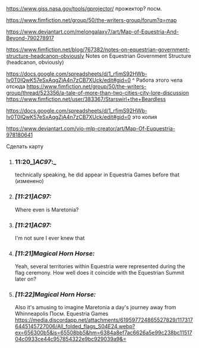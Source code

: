 https://www.giss.nasa.gov/tools/gprojector/
прожектор? посм.

https://www.fimfiction.net/group/50/the-writers-group/forum?q=map



https://www.deviantart.com/melongalaxy7/art/Map-of-Equestria-And-Beyond-790278917



https://www.fimfiction.net/blog/767382/notes-on-equestrian-government-structure-headcanon-obviously
Notes on Equestrian Government Structure (headcanon, obviously)

https://docs.google.com/spreadsheets/d/1_rfimS92HWb-Iv0T0IQwK57eSxAqgZjA4n7zCB7XUck/edit#gid=0
^
Работа этого чела отсюда
https://www.fimfiction.net/group/50/the-writers-group/thread/523356/a-tale-of-more-than-two-cities-city-lore-discussion
https://www.fimfiction.net/user/383367/Starswirl+the+Beardless


https://docs.google.com/spreadsheets/d/1_rfimS92HWb-Iv0T0IQwK57eSxAqgZjA4n7zCB7XUck/edit#gid=0
это копия


https://www.deviantart.com/vio-mlp-creator/art/Map-Of-Euquestria-978180641

Сделать карту


1. ### 11:20_]_AC97_:_ 
    
    technically speaking, he did appear in Equestria Games before that (изменено)
    
2. ### _[_11:21_]_AC97_:_ 
    
    Where even is Maretonia?
    
3. ### _[_11:21_]_AC97_:_ 
    
    I'm not sure I ever knew that
    
4. ### _[_11:21_]_Magical Horn Horse_:_ 
    
    Yeah, several territories within Equestria were represented during the flag ceremony. How well does it coincide with the Equestrian Summit later on?
    
5. ### _[_11:22_]_Magical Horn Horse_:_ 
    
    Also it's amusing to imagine Maretonia a day's journey away from Whinneapolis
Посм. Equestria Games
https://media.discordapp.net/attachments/619597724865527829/1173176445145727006/All_folded_flags_S04E24.webp?ex=656300b5&is=65508bb5&hm=6384a8ef7ac6626a5e99c238bc1151704c0933ce44c957854322e9bc929039a9&=
